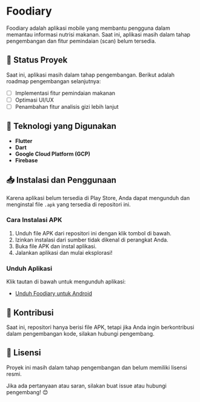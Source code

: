 # Foodiary

Foodiary adalah aplikasi mobile yang membantu pengguna dalam memantau informasi nutrisi makanan. Saat ini, aplikasi masih dalam tahap pengembangan dan fitur pemindaian (scan) belum tersedia.

## 📱 Status Proyek
Saat ini, aplikasi masih dalam tahap pengembangan. Berikut adalah roadmap pengembangan selanjutnya:
- [ ] Implementasi fitur pemindaian makanan
- [ ] Optimasi UI/UX
- [ ] Penambahan fitur analisis gizi lebih lanjut

## 🚀 Teknologi yang Digunakan
- **Flutter**
- **Dart**
- **Google Cloud Platform (GCP)**
- **Firebase**

## 📥 Instalasi dan Penggunaan
Karena aplikasi belum tersedia di Play Store, Anda dapat mengunduh dan menginstal file `.apk` yang tersedia di repositori ini.

### Cara Instalasi APK
1. Unduh file APK dari repositori ini dengan klik tombol di bawah.
2. Izinkan instalasi dari sumber tidak dikenal di perangkat Anda.
3. Buka file APK dan instal aplikasi.
4. Jalankan aplikasi dan mulai eksplorasi!

### Unduh Aplikasi
Klik tautan di bawah untuk mengunduh aplikasi:
- [Unduh Foodiary untuk Android](https://github.com/taufanAli65/Foodiary-App/raw/main/Foodiary.apk)

## 🌟 Kontribusi
Saat ini, repositori hanya berisi file APK, tetapi jika Anda ingin berkontribusi dalam pengembangan kode, silakan hubungi pengembang.

## 📜 Lisensi
Proyek ini masih dalam tahap pengembangan dan belum memiliki lisensi resmi.

Jika ada pertanyaan atau saran, silakan buat issue atau hubungi pengembang! 😊
